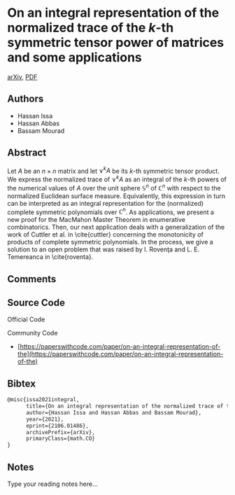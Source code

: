 
# On an integral representation of the normalized trace of the $k$-th symmetric tensor power of matrices and some applications

[arXiv](https://arxiv.org/abs/2106.01486), [PDF](https://arxiv.org/pdf/2106.01486.pdf)

## Authors

- Hassan Issa
- Hassan Abbas
- Bassam Mourad

## Abstract

Let $A$ be an $n\times n$ matrix and let $\vee^k A$ be its $k$-th symmetric tensor product. We express the normalized trace of $\vee^k A$ as an integral of the $k$-th powers of the numerical values of $A$ over the unit sphere $\mathbb{S}^{n}$ of $\mathbb{C}^{n}$ with respect to the normalized Euclidean surface measure. Equivalently, this expression in turn can be interpreted as an integral representation for the (normalized) complete symmetric polynomials over $\mathbb{C}^n$. As applications, we present a new proof for the MacMahon Master Theorem in enumerative combinatorics. Then, our next application deals with a generalization of the work of Cuttler et al. in \cite{cuttler} concerning the monotonicity of products of complete symmetric polynomials. In the process, we give a solution to an open problem that was raised by I. Rovenţa and L. E. Temereanca in \cite{roventa}.

## Comments



## Source Code

Official Code



Community Code

- [https://paperswithcode.com/paper/on-an-integral-representation-of-the](https://paperswithcode.com/paper/on-an-integral-representation-of-the)

## Bibtex

```tex
@misc{issa2021integral,
      title={On an integral representation of the normalized trace of the $k$-th symmetric tensor power of matrices and some applications}, 
      author={Hassan Issa and Hassan Abbas and Bassam Mourad},
      year={2021},
      eprint={2106.01486},
      archivePrefix={arXiv},
      primaryClass={math.CO}
}
```

## Notes

Type your reading notes here...

